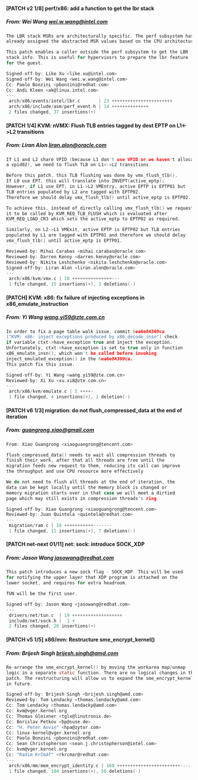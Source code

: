 #### [PATCH v2 1/8] perf/x86: add a function to get the lbr stack
##### From: Wei Wang <wei.w.wang@intel.com>

```c
The LBR stack MSRs are architecturally specific. The perf subsystem has
already assigned the abstracted MSR values based on the CPU architecture.

This patch enables a caller outside the perf subsystem to get the LBR
stack info. This is useful for hyperviosrs to prepare the lbr feature
for the guest.

Signed-off-by: Like Xu <like.xu@intel.com>
Signed-off-by: Wei Wang <wei.w.wang@intel.com>
Cc: Paolo Bonzini <pbonzini@redhat.com>
Cc: Andi Kleen <ak@linux.intel.com>
---
 arch/x86/events/intel/lbr.c       | 23 +++++++++++++++++++++++
 arch/x86/include/asm/perf_event.h | 14 ++++++++++++++
 2 files changed, 37 insertions(+)

```
#### [PATCH 1/4] KVM: nVMX: Flush TLB entries tagged by dest EPTP on L1<->L2 transitions
##### From: Liran Alon <liran.alon@oracle.com>

```c
If L1 and L2 share VPID (because L1 don't use VPID or we haven't allocated
a vpid02), we need to flush TLB on L1<->L2 transitions.

Before this patch, this TLB flushing was done by vmx_flush_tlb().
If L0 use EPT, this will translate into INVEPT(active_eptp);
However, if L1 use EPT, in L1->L2 VMEntry, active EPTP is EPTP01 but
TLB entries populated by L2 are tagged with EPTP02.
Therefore we should delay vmx_flush_tlb() until active_eptp is EPTP02.

To achieve this, instead of directly calling vmx_flush_tlb() we request
it to be called by KVM_REQ_TLB_FLUSH which is evaluated after
KVM_REQ_LOAD_CR3 which sets the active_eptp to EPTP02 as required.

Similarly, on L2->L1 VMExit, active EPTP is EPTP02 but TLB entries
populated by L1 are tagged with EPTP01 and therefore we should delay
vmx_flush_tlb() until active_eptp is EPTP01.

Reviewed-by: Mihai Carabas <mihai.carabas@oracle.com>
Reviewed-by: Darren Kenny <darren.kenny@oracle.com>
Reviewed-by: Nikita Leshchenko <nikita.leshchenko@oracle.com>
Signed-off-by: Liran Alon <liran.alon@oracle.com>
---
 arch/x86/kvm/vmx.c | 18 +++++++++++++++---
 1 file changed, 15 insertions(+), 3 deletions(-)

```
#### [PATCH] KVM: x86: fix failure of injecting exceptions in x86_emulate_instruction
##### From: Yi Wang <wang.yi59@zte.com.cn>

```c
In order to fix a page table walk issue, commit 6ea6e84309ca
("KVM: x86: inject exceptions produced by x86_decode_insn") check
if variable ctxt->have_exception true and inject the exception.
Unfortunately, ctxt->have_exception is set to true only in function
x86_emulate_insn(), which won't be called before invoking
inject_emulated_exception() in the 6ea6e84309ca.
This patch fix this issue.

Signed-off-by: Yi Wang <wang.yi59@zte.com.cn>
Reviewed-by: Xi Xu <xu.xi8@zte.com.cn>
---
 arch/x86/kvm/emulate.c | 5 ++++-
 1 file changed, 4 insertions(+), 1 deletion(-)

```
#### [PATCH v6 1/3] migration: do not flush_compressed_data at the end of iteration
##### From: guangrong.xiao@gmail.com

```c
From: Xiao Guangrong <xiaoguangrong@tencent.com>

flush_compressed_data() needs to wait all compression threads to
finish their work, after that all threads are free until the
migration feeds new request to them, reducing its call can improve
the throughput and use CPU resource more effectively

We do not need to flush all threads at the end of iteration, the
data can be kept locally until the memory block is changed or
memory migration starts over in that case we will meet a dirtied
page which may still exists in compression threads's ring

Signed-off-by: Xiao Guangrong <xiaoguangrong@tencent.com>
Reviewed-by: Juan Quintela <quintela@redhat.com>
---
 migration/ram.c | 18 +++++++++++-------
 1 file changed, 11 insertions(+), 7 deletions(-)

```
#### [PATCH net-next 01/11] net: sock: introduce SOCK_XDP
##### From: Jason Wang <jasowang@redhat.com>

```c
This patch introduces a new sock flag - SOCK_XDP. This will be used
for notifying the upper layer that XDP program is attached on the
lower socket, and requires for extra headroom.

TUN will be the first user.

Signed-off-by: Jason Wang <jasowang@redhat.com>
---
 drivers/net/tun.c  | 19 +++++++++++++++++++
 include/net/sock.h |  1 +
 2 files changed, 20 insertions(+)

```
#### [PATCH v5 1/5] x86/mm: Restructure sme_encrypt_kernel()
##### From: Brijesh Singh <brijesh.singh@amd.com>

```c
Re-arrange the sme_encrypt_kernel() by moving the workarea map/unmap
logic in a separate static function. There are no logical changes in this
patch. The restructuring will allow us to expand the sme_encrypt_kernel
in future.

Signed-off-by: Brijesh Singh <brijesh.singh@amd.com>
Reviewed-by: Tom Lendacky <thomas.lendacky@amd.com>
Cc: Tom Lendacky <thomas.lendacky@amd.com>
Cc: kvm@vger.kernel.org
Cc: Thomas Gleixner <tglx@linutronix.de>
Cc: Borislav Petkov <bp@suse.de>
Cc: "H. Peter Anvin" <hpa@zytor.com>
Cc: linux-kernel@vger.kernel.org
Cc: Paolo Bonzini <pbonzini@redhat.com>
Cc: Sean Christopherson <sean.j.christopherson@intel.com>
Cc: kvm@vger.kernel.org
Cc: "Radim Krčmář" <rkrcmar@redhat.com>
---
 arch/x86/mm/mem_encrypt_identity.c | 160 ++++++++++++++++++++++++-------------
 1 file changed, 104 insertions(+), 56 deletions(-)

```
